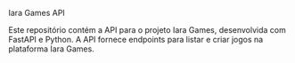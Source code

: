 Iara Games API

Este repositório contém a API para o projeto Iara Games, desenvolvida com FastAPI e Python. 
A API fornece endpoints para listar e criar jogos na plataforma Iara Games.




